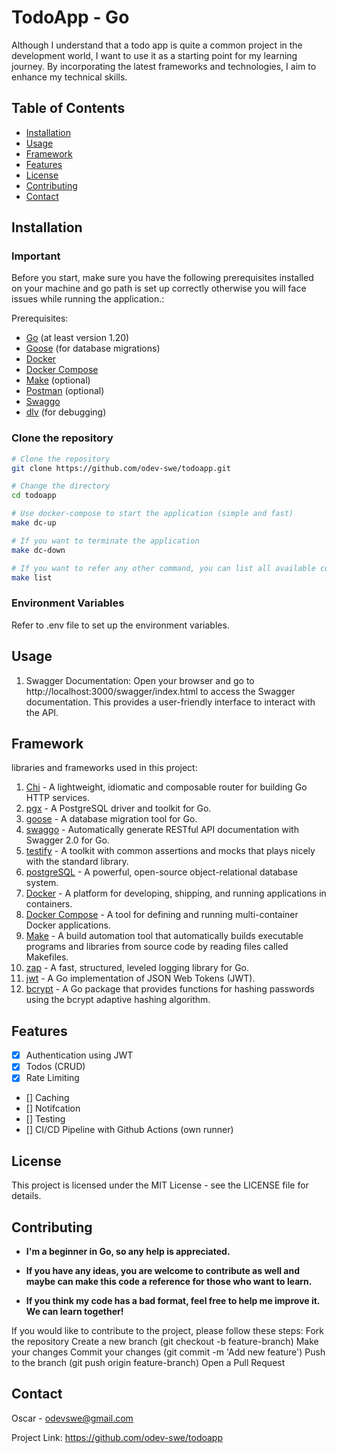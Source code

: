 # TodoApp - Go

Although I understand that a todo app is quite a common project in the development world, I want to use it as a starting point for my learning journey. By incorporating the latest frameworks and technologies, I aim to enhance my technical skills.

## Table of Contents

- [Installation](#installation)
- [Usage](#usage)
- [Framework](#framework)
- [Features](#features)
- [License](#license)
- [Contributing](#contributing)
- [Contact](#contact)

## Installation

<!-- Important -->

### Important

Before you start, make sure you have the following prerequisites installed on your machine and go path is set up correctly otherwise you will face issues while running the application.:

Prerequisites:

- [Go](https://golang.org/dl/) (at least version 1.20)
- [Goose](https://github.com/pressly/goose) (for database migrations)
- [Docker](https://www.docker.com/get-started)
- [Docker Compose](https://docs.docker.com/compose/install/)
- [Make](https://www.gnu.org/software/make/) (optional)
- [Postman](https://www.postman.com/downloads/) (optional)
- [Swaggo](https://github.com/swaggo/swag)
- [dlv](https://github.com/go-delve/delve) (for debugging)

### Clone the repository

```bash
# Clone the repository
git clone https://github.com/odev-swe/todoapp.git

# Change the directory
cd todoapp

# Use docker-compose to start the application (simple and fast)
make dc-up

# If you want to terminate the application
make dc-down

# If you want to refer any other command, you can list all available commands or refer to the Makefile
make list
```

### Environment Variables

Refer to .env file to set up the environment variables.

## Usage

1. Swagger Documentation:
   Open your browser and go to http://localhost:3000/swagger/index.html to access the Swagger documentation. This provides a user-friendly interface to interact with the API.

## Framework

libraries and frameworks used in this project:

1. [Chi]() - A lightweight, idiomatic and composable router for building Go HTTP services.
2. [pgx]() - A PostgreSQL driver and toolkit for Go.
3. [goose]() - A database migration tool for Go.
4. [swaggo]() - Automatically generate RESTful API documentation with Swagger 2.0 for Go.
5. [testify]() - A toolkit with common assertions and mocks that plays nicely with the standard library.
6. [postgreSQL]() - A powerful, open-source object-relational database system.
7. [Docker]() - A platform for developing, shipping, and running applications in containers.
8. [Docker Compose]() - A tool for defining and running multi-container Docker applications.
9. [Make]() - A build automation tool that automatically builds executable programs and libraries from source code by reading files called Makefiles.
10. [zap]() - A fast, structured, leveled logging library for Go.
11. [jwt]() - A Go implementation of JSON Web Tokens (JWT).
12. [bcrypt]() - A Go package that provides functions for hashing passwords using the bcrypt adaptive hashing algorithm.

## Features

- [x] Authentication using JWT
- [x] Todos (CRUD)
- [x] Rate Limiting
- [] Caching
- [] Notifcation
- [] Testing
- [] CI/CD Pipeline with Github Actions (own runner)

## License

This project is licensed under the MIT License - see the LICENSE file for details.

## Contributing

- **I'm a beginner in Go, so any help is appreciated.**

- **If you have any ideas, you are welcome to contribute as well and maybe can make this code a reference for those who want to learn.**

- **If you think my code has a bad format, feel free to help me improve it. We can learn together!**

If you would like to contribute to the project, please follow these steps:
Fork the repository
Create a new branch (git checkout -b feature-branch)
Make your changes
Commit your changes (git commit -m 'Add new feature')
Push to the branch (git push origin feature-branch)
Open a Pull Request

## Contact

Oscar - odevswe@gmail.com

Project Link: https://github.com/odev-swe/todoapp
